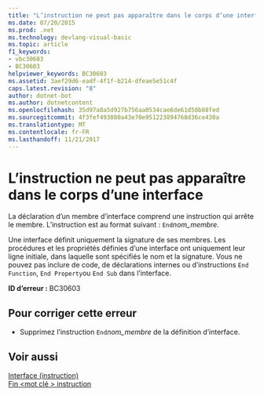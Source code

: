 ```yaml
---
title: "L’instruction ne peut pas apparaître dans le corps d’une interface"
ms.date: 07/20/2015
ms.prod: .net
ms.technology: devlang-visual-basic
ms.topic: article
f1_keywords:
- vbc30603
- BC30603
helpviewer_keywords: BC30603
ms.assetid: 3aef29d6-eadf-4f1f-b214-dfeae5e51c4f
caps.latest.revision: "8"
author: dotnet-bot
ms.author: dotnetcontent
ms.openlocfilehash: 35d97a8a5d927b756aa0534cae6de61d58b88fed
ms.sourcegitcommit: 4f3fef493080a43e70e951223894768d36ce430a
ms.translationtype: MT
ms.contentlocale: fr-FR
ms.lasthandoff: 11/21/2017
---
```

# <a name="statement-cannot-appear-within-an-interface-body"></a>L’instruction ne peut pas apparaître dans le corps d’une interface
La déclaration d’un membre d’interface comprend une instruction qui arrête le membre. L’instruction est au format suivant : `End`*nom_membre*.  
  
 Une interface définit uniquement la signature de ses membres. Les procédures et les propriétés définies d’une interface ont uniquement leur ligne initiale, dans laquelle sont spécifiés le nom et la signature. Vous ne pouvez pas inclure de code, de déclarations internes ou d’instructions `End Function`, `End Property`ou `End Sub` dans l’interface.  
  
 **ID d’erreur :** BC30603  
  
## <a name="to-correct-this-error"></a>Pour corriger cette erreur  
  
-   Supprimez l’instruction `End`*nom_membre* de la définition d’interface.  
  
## <a name="see-also"></a>Voir aussi  
 [Interface (instruction)](../../visual-basic/language-reference/statements/interface-statement.md)  
 [Fin \<mot clé > instruction](../../visual-basic/language-reference/statements/end-keyword-statement.md)
